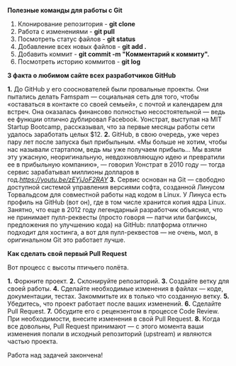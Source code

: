 **Полезные команды для работы с Git**

1. Клонирование репозитория - **git clone**
2. Работа с изменениями - **git pull**
3. Посмотреть статус файлов - **git status**
4. Добавление всех новых файлов - **git add .**
5. Добавить коммит - **git commit -m "Комментарий к коммиту".**
6. Посмотреть историю коммитов - **git log**

**3 факта о любимом сайте всех разработчиков GitHub**

**1.** До GitHub у его сооснователей были провальные проекты. Они пытались делать Famspam — социальная сеть для того, чтобы «оставаться в контакте со своей семьей», с почтой и календарем для встреч. Она оказалась финансово полностью несостоятельной — ведь ее функции отлично дублировал Facebook. Уонстрат, выступая на MIT Startup Bootcamp, рассказывал, что за первые месяцы работы сети удалось заработать целых $12.
**2.** GitHub, в свою очередь, уже через пару лет после запуска был прибыльным. «Мы больше не хотим, чтобы нас называли стартапом, ведь мы уже получаем прибыль… Мы взяли эту ужасную, неоригинальную, невдохновляющую идею и превратили ее в прибыльную компанию», — говорил Уонстрат в 2010 году — тогда сервис зарабатывал миллионы долларов в год.*https://youtu.be/zEYjJoF2RAY*
**3.** Сервис основан на Git — свободно доступной системой управления версиями софта, созданной Линусом Торвальдсом для совместной работы над кодом в Linux. У Линуса есть профиль на GitHub (вот он), где в том числе хранится копия ядра Linux. Занятно, что еще в 2012 году легендарный разработчик объяснял, что не принимает пулл-реквесты (просто говоря — патчи или багфиксы, предложения по улучшению кода) на GitHub: платформа отлично подходит для хостинга, а вот для пулл-реквестов — не очень, мол, в оригинальном Git это работает лучше.

**Как сделать свой первый Pull Request**

Вот процесс с высоты птичьего полёта.

**1.** Форкните проект.
**2.** Склонируйте репозиторий.
**3.** Создайте ветку для своей работы.
**4.** Сделайте необходимые изменения в файлах — коде, документации, тестах. Закоммитьте их в только что созданную ветку.
**5.** Убедитесь, что проект работает после ваших изменений.
**6.** Сделайте Pull Request.
**7.** Обсудите его с рецензентом в процессе Code Review. При необходимости, внесите изменения в свой Pull Request.
**8.** Когда все довольны, Pull Request принимают — с этого момента ваши изменения попали в исходный репозиторий (upstream) и являются частью проекта.

Работа над задачей закончена!